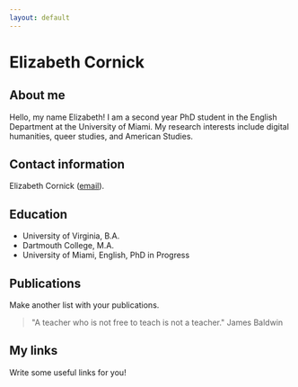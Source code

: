 ```yaml
---
layout: default
---
```


# Elizabeth Cornick 

## About me 

Hello, my name Elizabeth! I am a second year PhD student in the English Department at the University of Miami. My research interests include digital humanities, queer studies, and American Studies.

## Contact information
Elizabeth Cornick ([email](emc988@miami.edu)).

## Education 

- University of Virginia, B.A.
- Dartmouth College, M.A.
- University of Miami, English, PhD in Progress

## Publications 

Make another list with your publications. 

> "A teacher who is not free to teach is not a teacher."
> James Baldwin

## My links 

Write some useful links for you! 

